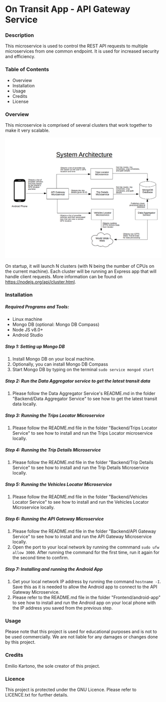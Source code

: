 # On Transit App - API Gateway Service

### Description
This microservice is used to control the REST API requests to multiple microservices from one common endpoint. It is used for increased security and efficiency.

### Table of Contents
- Overview
- Installation
- Usage
- Credits
- License

### Overview
This microservice is comprised of several clusters that work together to make it very scalable.
<div width="100%">
    <p align="center">
<img src="https://raw.githubusercontent.com/EKarton/On-Transit-App/master/Documentation/System%20Architecture%20Image.png" width="600px"/>
    </p>
</div>

On startup, it will launch N clusters (with N being the number of CPUs on the current machine). Each cluster will be running an Express app that will handle client requests. More information can be found on https://nodejs.org/api/cluster.html.

### Installation

##### Required Programs and Tools:
- Linux machine
- Mongo DB (optional: Mongo DB Compass)
- Node JS v8.0+
- Android Studio

##### Step 1: Setting up Mongo DB
1. Install Mongo DB on your local machine.
2. Optionally, you can install Mongo DB Compass
3. Start Mongo DB by typing on the terminal `sudo service mongod start`

##### Step 2: Run the Data Aggregator service to get the latest transit data
1. Please follow the Data Aggregator Service's README.md in the folder "Backend/Data Aggregator Service" to see how to get the latest transit data locally.

##### Step 3: Running the Trips Locator Microservice
1. Please follow the README.md file in the folder "Backend/Trips Locator Service" to see how to install and run the Trips Locator microservice locally.

##### Step 4: Running the Trip Details Microservice
1. Please follow the README.md file in the folder "Backend/Trip Details Service" to see how to install and run the Trip Details Microservice locally.

##### Step 5: Running the Vehicles Locator Microservice
1. Please follow the README.md file in the folder "Backend/Vehicles Locator Service" to see how to install and run the Vehicles Locator Microservice locally.

##### Step 6: Running the API Gateway Microservice
1. Please follow the README.md file in the folder "Backend/API Gateway Service" to see how to install and run the API Gateway Microservice locally.
2. Open the port to your local network by running the comnmand `sudo ufw allow 3000`. After running the command for the first time, run it again for the second time to confirm.

##### Step 7: Installing and running the Android App
1. Get your local network IP address by running the command `hostname -I`. Save this as it is needed to allow the Android app to connect to the API Gateway Microservice.
2. Please refer to the README.md file in the folder "Frontend/android-app" to see how to install and run the Android app on your local phone with the IP address you saved from the previous step.

### Usage
Please note that this project is used for educational purposes and is not to be used commercially. We are not liable for any damages or changes done by this project.

### Credits
Emilio Kartono, the sole creator of this project.

### Licence
This project is protected under the GNU Licence. Please refer to LICENCE.txt for further details.